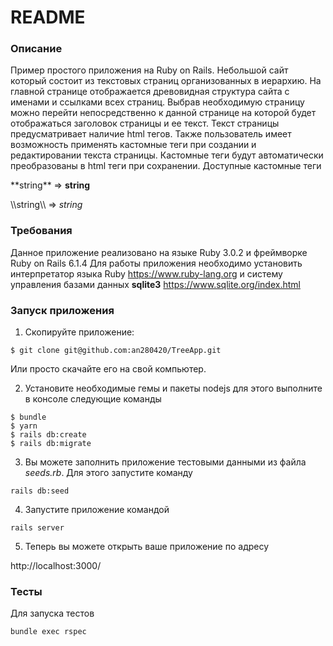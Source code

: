 # README

### Описание

Пример простого приложения на Ruby on Rails.
Небольшой сайт который состоит из текстовых страниц организованных в иерархию.
На главной страницe отображается древовидная структура сайта с именами и ссылками всех страниц.
Выбрав необходимую страницу можно перейти непосредственно к данной странице на которой 
будет отображаться заголовок страницы и ее текст. Текст страницы предусматривает наличие
html тегов.
Также пользователь имеет возможность применять кастомные теги при создании и редактировании
текста страницы. Кастомные теги будут автоматически преобразованы в html теги при сохранении.
Доступные кастомные теги

\*\*string\*\*   => <b>string</b> 

\\\\string\\\\   => <i>string</i>

### Требования

Данное приложение реализовано на языке Ruby 3.0.2 и фреймворке Ruby on Rails 6.1.4
Для работы приложения необходимо установить интерпретатор языка Ruby https://www.ruby-lang.org
и систему управления базами данных **sqlite3** https://www.sqlite.org/index.html

### Запуск приложения

1. Скопируйте приложение:

```
$ git clone git@github.com:an280420/TreeApp.git
```

Или просто скачайте его на свой компьютер.

2. Установите необходимые гемы и пакеты nodejs для этого выполните в консоле следующие команды

```
$ bundle
$ yarn
$ rails db:create
$ rails db:migrate
```
3. Вы можете заполнить приложение тестовыми данными из файла *seeds.rb*. Для этого запустите команду

```
rails db:seed
```

4. Запустите приложение командой

```
rails server
```

5. Теперь вы можете открыть ваше приложение по адресу

http://localhost:3000/

### Тесты

Для запуска тестов

```
bundle exec rspec
```
